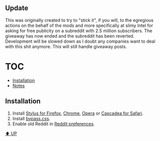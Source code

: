 ## Update
This was originally created to try to "stick it", if you will, to the egregious actions on the behalf of the mods and more specifically at slimy Intel for asking for free publicity on a subreddit with 2.5 million subscribers. The giveaway has now ended and the subreddit has been reverted. Development will be slowed down as I doubt any companies want to deal with this shit anymore. This will still handle giveaway posts.

# TOC
  * [Installation](#installation)
  * [Notes](#notes)

## Installation

1. Install [Stylus for Firefox](https://addons.mozilla.org/en-US/firefox/addon/styl-us/), [Chrome](https://chrome.google.com/webstore/detail/stylus/clngdbkpkpeebahjckkjfobafhncgmne), [Opera](https://addons.opera.com/en-gb/extensions/details/stylus/) or [Cascadea for Safari](https://cascadea.app/).
2. Install [bypass.css](https://raw.githubusercontent.com/ElijahPepe/reddittweaks/main/subreddits/pcgaming/bypass.user.css).
3. Enable old Reddit in [Reddit preferences](https://www.reddit.com/prefs/).

[⬆️ UP](#toc)
